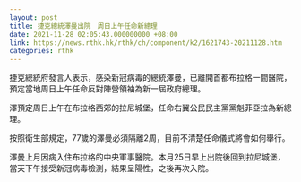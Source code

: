 ```yaml
---
layout: post
title: 捷克總統澤曼出院　周日上午任命新總理
date: 2021-11-28 02:05:43.000000000 +08:00
link: https://news.rthk.hk/rthk/ch/component/k2/1621743-20211128.htm
categories: rthk
---
```


捷克總統府發言人表示，感染新冠病毒的總統澤曼，已離開首都布拉格一間醫院，預定當地周日上午任命反對陣營領袖為新一屆政府總理。

澤預定周日上午在布拉格西郊的拉尼城堡，任命右翼公民民主黨黨魁菲亞拉為新總理。

按照衛生部規定，77歲的澤曼必須隔離2周，目前不清楚任命儀式將會如何舉行。

澤曼上月因病入住布拉格的中央軍事醫院。本月25日早上出院後回到拉尼城堡，當天下午接受新冠病毒檢測，結果呈陽性，之後再次入院。
